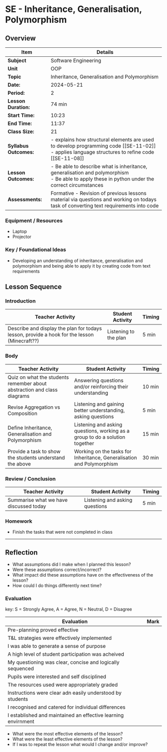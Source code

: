 # SE - Inheritance, Generalisation, Polymorphism

## Overview

| Item                       | Details                                                                                                                                           |
| -------------------------- | ------------------------------------------------------------------------------------------------------------------------------------------------- |
| **Subject**                | Software Engineering                                                                                                                              |
| **Unit**                   | OOP                                                                                                                                               |
| **Topic**                  | Inheritance, Generalisation and Polymorphism                                                                                                      |
| **Date:**                  | 2024-05-21                                                                                                                                        |
| **Period:**                | 2                                                                                                                                                 |
| **Lesson Duration:**<br>   | 74 min                                                                                                                                            |
| **Start Time:**<br>        | 10:23                                                                                                                                             |
| **End Time:**<br>          | 11:37                                                                                                                                             |
| **Class Size:**<br>        | 21                                                                                                                                                |
| **Syllabus Outcomes:**<br> | - explains how structural elements are used to develop programming code [[SE-11-02]]<br>- applies language structures to refine code [[SE-11-08]] |
| **Lesson Outcomes:**       | - Be able to describe what is inheritance, generalisation and polymorphism<br>- Be able to apply these in python under the correct circumstances  |
| **Assessments:**           | Formative - Revision of previous lessons material via questions and working on todays task of converting text requirements into code              |

### Equipment / Resources
- Laptop
- Projector

### Key / Foundational Ideas
- Developing an understanding of inheritance, generalisation and polymorphism and being able to apply it by creating code from text requirements
## Lesson Sequence
### Introduction
| Teacher Activity                                                                             | Student Activity      | Timing |
| -------------------------------------------------------------------------------------------- | --------------------- | ------ |
| Describe and display the plan for todays lesson, provide a hook for the lesson (Minecraft??) | Listening to the plan | 5 min  |

### Body
| Teacher Activity                                                        | Student Activity                                                             | Timing |
| ----------------------------------------------------------------------- | ---------------------------------------------------------------------------- | ------ |
| Quiz on what the students remember about abstraction and class diagrams | Answering questions and/or reinforcing their understanding                   | 10 min |
| Revise Aggregation vs Composition                                       | Listening and gaining better understanding, asking questions                 | 5 min  |
| Define Inheritance, Generalisation and Polymorphism                     | Listening and asking questions, working as a group to do a solution together | 15 min |
| Provide a task to show the students understand the above                | Working on the tasks for Inheritance, Generalisation and Polymorphism        | 30 min |

### Review / Conclusion
| Teacher Activity                       | Student Activity               | Timing |
| -------------------------------------- | ------------------------------ | ------ |
| Summarise what we have discussed today | Listening and asking questions | 5 min  |

### Homework
- Finish the tasks that were not completed in class

----
## Reflection
- What assumptions did I make when I planned this lesson?
- Were these assumptions correct/incorrect?
- What impact did these assumptions have on the effectiveness of the lesson?
- How could I do things differently next time?

### Evaluation
key: S = Strongly Agree, A = Agree, N = Neutral, D = Disagree

| Evaluation                                                    | Mark |
| ------------------------------------------------------------- | ---- |
| Pre-planning proved effective                                 |      |
| T&L strategies were effectively implemented                   |      |
| I was able to generate a sense of purpose                     |      |
| A high level of student participation was acheived            |      |
| My questioning was clear, concise and logically sequenced     |      |
| Pupils were interested and self disciplined                   |      |
| The resources used were appropriately graded                  |      |
| Instructions were clear adn easily understood by students     |      |
| I recognised and catered for individual differences           |      |
| I established and maintained an effective learning envirnment |      |

- What were the most effective elements of the lesson?
- What were the least effective elements of the lesson?
- If I was to repeat the lesson what would I change and/or improve?